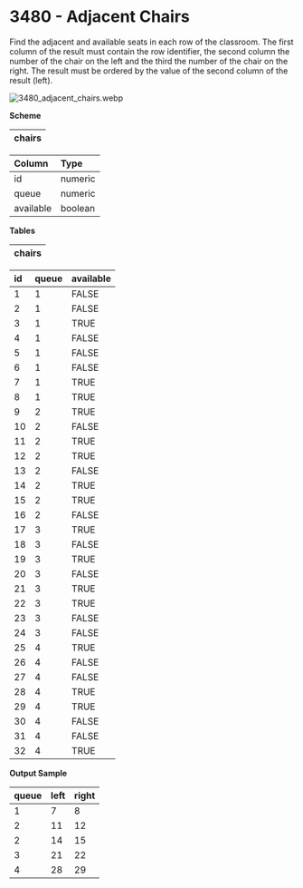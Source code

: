 # 3480 - Adjacent Chairs

Find the adjacent and available seats in each row of the classroom. The first column of the result must contain the row identifier, the second column the number of the chair on the left and the third the number of the chair on the right. The result must be ordered by the value of the second column of the result (left).

![3480_adjacent_chairs.webp]()

**Scheme**

| chairs |
|:------:|

| Column	| Type    |
|:----------|:--------|
| id	    | numeric |
| queue	    | numeric |
| available	| boolean |

**Tables**

| chairs |
|:------:|

| id    | queue	| available |
|:------|:------|:----------|
| 1	    | 1	    | FALSE     |
| 2	    | 1	    | FALSE     |
| 3	    | 1	    | TRUE      |
| 4	    | 1	    | FALSE     |
| 5	    | 1	    | FALSE     |
| 6	    | 1	    | FALSE     |
| 7	    | 1	    | TRUE      |
| 8	    | 1	    | TRUE      |
| 9	    | 2	    | TRUE      |
| 10    | 2     | FALSE     |
| 11    | 2     | TRUE      |
| 12    | 2     | TRUE      |
| 13    | 2     | FALSE     |
| 14    | 2     | TRUE      |
| 15    | 2     | TRUE      |
| 16    | 2     | FALSE     |
| 17    | 3     | TRUE      |
| 18    | 3     | FALSE     |
| 19    | 3     | TRUE      |
| 20    | 3     | FALSE     |
| 21    | 3     | TRUE      |
| 22    | 3     | TRUE      |
| 23    | 3     | FALSE     |
| 24    | 3     | FALSE     |
| 25    | 4     | TRUE      |
| 26    | 4     | FALSE     |
| 27    | 4     | FALSE     |
| 28    | 4     | TRUE      |
| 29    | 4     | TRUE      |
| 30    | 4     | FALSE     |
| 31    | 4     | FALSE     |
| 32    | 4     | TRUE      |

**Output Sample**

| queue	| left	| right |
|:------|:------|:------|
| 1	    | 7	    | 8     |
| 2	    | 11    | 12    |
| 2	    | 14    | 15    |
| 3	    | 21    | 22    |
| 4	    | 28    | 29    |